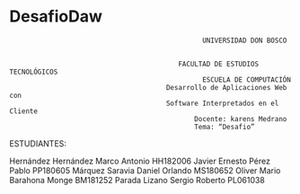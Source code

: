# DesafioDaw

                                                    UNIVERSIDAD DON BOSCO


                                              FACULTAD DE ESTUDIOS TECNOLÓGICOS 
                                                    ESCUELA DE COMPUTACIÓN
                                           Desarrollo de Aplicaciones Web con 
                                           Software Interpretados en el Cliente  
                                                  Docente: karens Medrano
                                                  Tema: “Desafio”

ESTUDIANTES:

Hernández Hernández Marco Antonio          	HH182006
Javier Ernesto	Pérez Pablo	                PP180605
Márquez Saravia	Daniel Orlando           	  MS180652
Oliver Mario	Barahona Monge	             BM181252
Parada Lizano	Sergio Roberto	             PL061038
